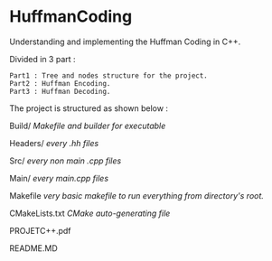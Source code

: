 # HuffmanCoding
Understanding and implementing the Huffman Coding in C++.

Divided in 3 part :
    
    Part1 : Tree and nodes structure for the project.
    Part2 : Huffman Encoding.
    Part3 : Huffman Decoding.
    
The project is structured as shown below : 
  
Build/ *Makefile and builder for executable*

Headers/ *every .hh files*

Src/ *every non main .cpp files*

Main/ *every main.cpp files*

Makefile  *very basic makefile to run everything from directory's root.*

CMakeLists.txt  *CMake auto-generating file*

PROJETC++.pdf

README.MD
